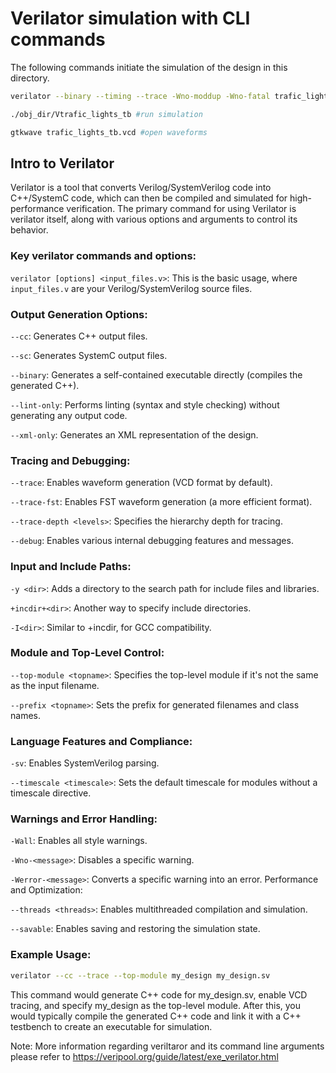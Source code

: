 # Verilator simulation with CLI commands

The following commands initiate the simulation of the design in this directory. 

```bash
verilator --binary --timing --trace -Wno-moddup -Wno-fatal trafic_lights_tb.v trafic_lights.v -top-module trafic_lights_tb #compile the design

./obj_dir/Vtrafic_lights_tb #run simulation

gtkwave trafic_lights_tb.vcd #open waveforms
```

## Intro to Verilator
Verilator is a tool that converts Verilog/SystemVerilog code into C++/SystemC code, which can then be compiled and simulated for high-performance verification. The primary command for using Verilator is verilator itself, along with various options and arguments to control its behavior.

### Key verilator commands and options:
`verilator [options] <input_files.v>`:
This is the basic usage, where `input_files.v` are your Verilog/SystemVerilog source files.

### Output Generation Options:
`--cc`: Generates C++ output files.

`--sc`: Generates SystemC output files.

`--binary`: Generates a self-contained executable directly (compiles the generated C++).

`--lint-only`: Performs linting (syntax and style checking) without generating any output code.

`--xml-only`: Generates an XML representation of the design.

### Tracing and Debugging:
`--trace`: Enables waveform generation (VCD format by default).

`--trace-fst`: Enables FST waveform generation (a more efficient format).

`--trace-depth <levels>`: Specifies the hierarchy depth for tracing.

`--debug`: Enables various internal debugging features and messages.

### Input and Include Paths:
`-y <dir>`: Adds a directory to the search path for include files and libraries.

`+incdir+<dir>`: Another way to specify include directories.

`-I<dir>`: Similar to +incdir, for GCC compatibility.

### Module and Top-Level Control:
`--top-module <topname>`: Specifies the top-level module if it's not the same as the input filename.

`--prefix <topname>`: Sets the prefix for generated filenames and class names.

### Language Features and Compliance:
`-sv`: Enables SystemVerilog parsing.

`--timescale <timescale>`: Sets the default timescale for modules without a timescale directive.

### Warnings and Error Handling:
`-Wall`: Enables all style warnings.

`-Wno-<message>`: Disables a specific warning.

`-Werror-<message>`: Converts a specific warning into an error.
Performance and Optimization:

`--threads <threads>`: Enables multithreaded compilation and simulation.

`--savable`: Enables saving and restoring the simulation state.

### Example Usage:

```bash
verilator --cc --trace --top-module my_design my_design.sv
```
This command would generate C++ code for my_design.sv, enable VCD tracing, and specify my_design as the top-level module. After this, you would typically compile the generated C++ code and link it with a C++ testbench to create an executable for simulation.

Note: More information regarding veriltaror and its command line arguments please refer to https://veripool.org/guide/latest/exe_verilator.html 
